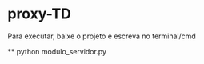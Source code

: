 # proxy-TD

Para executar, baixe o projeto e escreva no terminal/cmd

** python modulo_servidor.py

